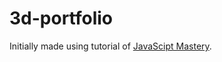 # 3d-portfolio
Initially made using tutorial of [JavaScipt Mastery](https://youtu.be/0fYi8SGA20k?feature=shared).
